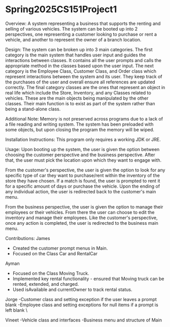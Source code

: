 # Spring2025CS151Project1
Overview:
A system representing a business that supports the renting and selling of various vehicles. The system can be booted up into 2 perspectives, one representing a customer looking to purchase or rent a vehicle, and another to represent the owner of a branch location.

Design:
The system can be broken up into 3 main categories. The first category is the main system that handles user input and guides the interactions between classes. It contains all the user prompts and calls the appropriate method in the classes based upon the user input. The next category is the Employee Class, Customer Class, and Order class which represent interactions between the system and its user. They keep track of the purchases of the user and overall ensure all references are updated correctly. The final category classes are the ones that represent an object in real life which include the Store, Inventory, and any Classes related to vehicles. These are the main objects being manipulated by the other classes. Their main function is to exist as part of the system rather than being a stand-alone class.

Additional Note:
Memory is not preserved across programs due to a lack of a file reading and writing system. The system has been preloaded with some objects, but upon closing the program the memory will be wiped.

Installation Instructions:
This program only requires a working JDK or JRE.

Usage:
Upon booting up the system, the user is given the option between choosing the customer perspective and the business perspective. After that, the user must pick the location upon which they want to engage with. 

From the customer's perspective, the user is given the option to look for any specific type of car they want to purchase/rent within the inventory of the store they have chosen. If a match is found, the user is prompted to rent it for a specific amount of days or purchase the vehicle. Upon the ending of any individual action, the user is redirected back to the customer's main menu.

From the business perspective, the user is given the option to manage their employees or their vehicles. From there the user can choose to edit the inventory and manage their employees. Like the customer's perspective, once any action is completed, the user is redirected to the business main menu.

Contributions:
James 
- Created the customer prompt menus in Main. 
- Focused on the Class Car and RentalCar

Ayman
- Focused on the Class Moving Truck.
- Implemented key rental functionality - ensured that Moving truck can be rented, extended, and charged.
- Used isAvailable and currentOwner to track rental status.

Jorge
-Customer class and setting exception if the user leaves a prompt blank
-Employee class and setting exceptions for null items if a prompt is left blank \

Vineet 
-Vehicle class and interfaces
-Business menu and structure of Main
